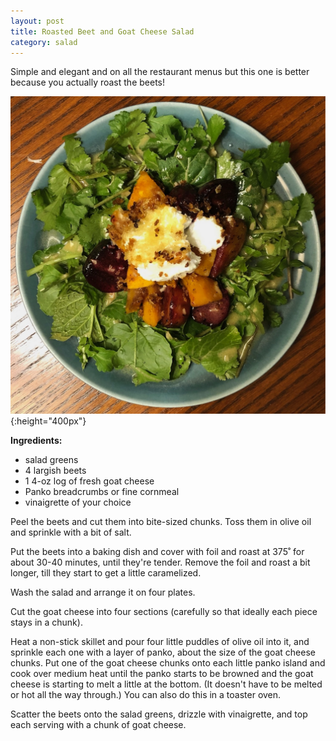 ```yaml
---
layout: post
title: Roasted Beet and Goat Cheese Salad
category: salad
---
```

Simple and elegant and on all the restaurant menus but this one is better because you actually roast the beets!

![roasted beet salad](../images/beet_salad.jpeg){:height="400px"}

**Ingredients:**
- salad greens
- 4 largish beets
- 1 4-oz log of fresh goat cheese
- Panko breadcrumbs or fine cornmeal
- vinaigrette of your choice

Peel the beets and cut them into bite-sized chunks. Toss them in olive oil and sprinkle with a bit of salt.

Put the beets into a baking dish and cover with foil and roast at 375˚ for about 30-40 minutes, until they're tender. Remove the foil and roast a bit longer, till they start to get a little caramelized.

Wash the salad and arrange it on four plates.

Cut the goat cheese into four sections (carefully so that ideally each piece stays in a chunk).

Heat a non-stick skillet and pour four little puddles of olive oil into it, and sprinkle each one with a layer of panko, about the size of the goat cheese chunks. Put one of the goat cheese chunks onto each little panko island and cook over medium heat until the panko starts to be browned and the goat cheese is starting to melt a little at the bottom. (It doesn't have to be melted or hot all the way through.) You can also do this in a toaster oven.

Scatter the beets onto the salad greens, drizzle with vinaigrette, and top each serving with a chunk of goat cheese.

